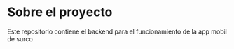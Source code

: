# Sobre el proyecto
Este repositorio contiene el backend para el funcionamiento de la app mobil de surco